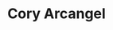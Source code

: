 ---
ee_id: '2148'
site: '1'
type: '2'
long_id: 2005-032 Cory Arcangel (Monograph)
url: 2006-032-cory-arcangel-monograph
year: '2006'
medium:
commission:
add_credit:
dims: 9.25 x 6.5 x 0.35 inches
pitch:
ps:
live_url:
related:
title: 'Cory Arcangel '
youtube:
imgs: "{filedir_1}2005-032-migros-monograph-full-database-ih.jpg"
subheading: "(Monograph)"
year2: '2006'
download:
add_credits:
related_code:
! '':
layout: things-i-made
---